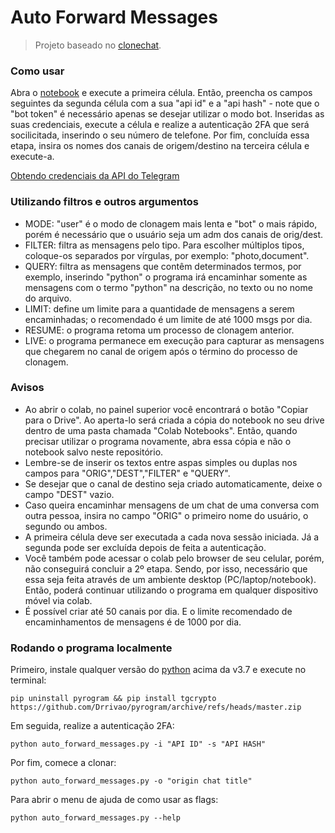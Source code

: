# Auto Forward Messages

> Projeto baseado no [clonechat](https://github.com/apenasrr/clonechat).

### Como usar

Abra o [notebook](https://colab.research.google.com/github/Drrivao/Clonechat-Telegram-Colab/blob/main/Auto_Forward_Messages.ipynb) e execute a primeira célula. Então, preencha os campos seguintes da segunda célula com a sua "api id" e a "api hash" - note que o "bot token" é necessário apenas se desejar utilizar o modo bot. Inseridas as suas credenciais, execute a célula e realize a autenticação 2FA que será socilicitada, inserindo o seu número de telefone. Por fim, concluída essa etapa, insira os nomes dos canais de origem/destino na terceira célula e execute-a.

[Obtendo credenciais da API do Telegram](https://upolar.github.io/clonechats-docs/#obtendo-credenciais-da-api-do-telegram)

### Utilizando filtros e outros argumentos

- MODE: "user" é o modo de clonagem mais lenta e "bot" o mais rápido, porém é necessário que o usuário seja um adm dos canais de orig/dest.
- FILTER: filtra as mensagens pelo tipo. Para escolher múltiplos tipos, coloque-os separados por vírgulas, por exemplo: "photo,document".
- QUERY: filtra as mensagens que contêm determinados termos, por exemplo, inserindo "python" o programa irá encaminhar somente as mensagens com o termo "python" na descrição, no texto ou no nome do arquivo.
- LIMIT: define um limite para a quantidade de mensagens a serem encaminhadas; o recomendado é um limite de até 1000 msgs por dia.
- RESUME: o programa retoma um processo de clonagem anterior.
- LIVE: o programa permanece em execução para capturar as mensagens que chegarem no canal de origem após o término do processo de clonagem.

### Avisos

- Ao abrir o colab, no painel superior você encontrará o botão "Copiar para o Drive". Ao aperta-lo será criada a cópia do notebook no seu drive dentro de uma pasta chamada "Colab Notebooks". Então, quando precisar utilizar o programa novamente, abra essa cópia e não o notebook salvo neste repositório.
- Lembre-se de inserir os textos entre aspas simples ou duplas nos campos para "ORIG","DEST","FILTER" e "QUERY".
- Se desejar que o canal de destino seja criado automaticamente, deixe o campo "DEST" vazio.
- Caso queira encaminhar mensagens de um chat de uma conversa com outra pessoa, insira no campo "ORIG" o primeiro nome do usuário, o segundo ou ambos.
- A primeira célula deve ser executada a cada nova sessão iniciada. Já a segunda pode ser excluída depois de feita a autenticação.
- Você também pode acessar o colab pelo browser de seu celular, porém, não conseguirá concluir a 2º etapa. Sendo, por isso, necessário que essa seja feita através de um ambiente desktop (PC/laptop/notebook). Então, poderá continuar utilizando o programa em qualquer dispositivo móvel via colab.
- É possível criar até 50 canais por dia. E o limite recomendado de encaminhamentos de mensagens é de 1000 por dia.

### Rodando o programa localmente

Primeiro, instale qualquer versão do [python](https://www.python.org/downloads/) acima da v3.7 e execute no terminal:

```
pip uninstall pyrogram && pip install tgcrypto https://github.com/Drrivao/pyrogram/archive/refs/heads/master.zip
```

Em seguida, realize a autenticação 2FA:

```
python auto_forward_messages.py -i "API ID" -s "API HASH"
```

Por fim, comece a clonar:

```
python auto_forward_messages.py -o "origin chat title"
```

Para abrir o menu de ajuda de como usar as flags:

```
python auto_forward_messages.py --help
```